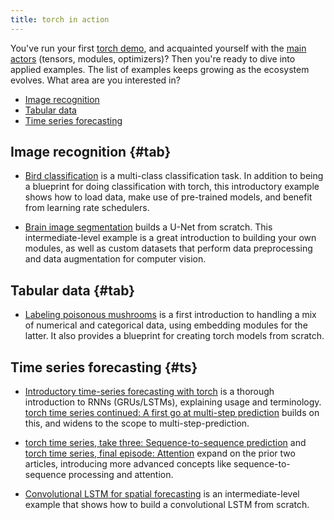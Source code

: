 ```yaml
---
title: torch in action
---
```


You've run your first [torch demo](/start/), and acquainted yourself with the [main actors](/technical/) (tensors, modules, optimizers)? Then you're ready to dive into applied examples. The list of examples keeps growing as the ecosystem evolves. What area are you interested in?

-   [Image recognition](#imag)
-   [Tabular data](#tab)
-   [Time series forecasting](#ts)

## Image recognition {\#tab}

-   [Bird classification](https://blogs.rstudio.com/ai/posts/2020-10-19-torch-image-classification/) is a multi-class classification task. In addition to being a blueprint for doing classification with torch, this introductory example shows how to load data, make use of pre-trained models, and benefit from learning rate schedulers.

-   [Brain image segmentation](https://blogs.rstudio.com/ai/posts/2020-11-30-torch-brain-segmentation/) builds a U-Net from scratch. This intermediate-level example is a great introduction to building your own modules, as well as custom datasets that perform data preprocessing and data augmentation for computer vision.

## Tabular data {\#tab}

-   [Labeling poisonous mushrooms](https://blogs.rstudio.com/ai/posts/2020-11-03-torch-tabular/) is a first introduction to handling a mix of numerical and categorical data, using embedding modules for the latter. It also provides a blueprint for creating torch models from scratch.

## Time series forecasting {\#ts}

-   [Introductory time-series forecasting with torch](https://blogs.rstudio.com/ai/posts/2021-03-10-forecasting-time-series-with-torch_1/) is a thorough introduction to RNNs (GRUs/LSTMs), explaining usage and terminology. [torch time series continued: A first go at multi-step prediction](https://blogs.rstudio.com/ai/posts/2021-03-11-forecasting-time-series-with-torch_2/) builds on this, and widens to the scope to multi-step-prediction.

-   [torch time series, take three: Sequence-to-sequence prediction](https://blogs.rstudio.com/ai/posts/2021-03-16-forecasting-time-series-with-torch_3/) and [torch time series, final episode: Attention](https://blogs.rstudio.com/ai/posts/2021-03-19-forecasting-time-series-with-torch_4/) expand on the prior two articles, introducing more advanced concepts like sequence-to-sequence processing and attention.

-   [Convolutional LSTM for spatial forecasting](https://blogs.rstudio.com/ai/posts/2020-12-17-torch-convlstm/) is an intermediate-level example that shows how to build a convolutional LSTM from scratch.
